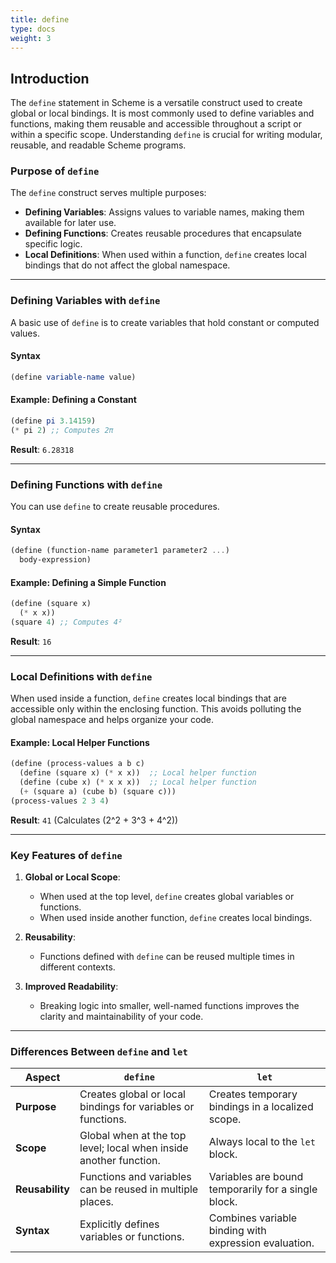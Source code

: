```yaml
---
title: define
type: docs
weight: 3
---
```


## Introduction

The `define` statement in Scheme is a versatile construct used to create global or local bindings. It is most commonly used to define variables and functions, making them reusable and accessible throughout a script or within a specific scope. Understanding `define` is crucial for writing modular, reusable, and readable Scheme programs.

### Purpose of `define`

The `define` construct serves multiple purposes:
- **Defining Variables**: Assigns values to variable names, making them available for later use.
- **Defining Functions**: Creates reusable procedures that encapsulate specific logic.
- **Local Definitions**: When used within a function, `define` creates local bindings that do not affect the global namespace.

---

### Defining Variables with `define`

A basic use of `define` is to create variables that hold constant or computed values.

#### Syntax
```scheme
(define variable-name value)
```

#### Example: Defining a Constant
```scheme
(define pi 3.14159)
(* pi 2) ;; Computes 2π
```

**Result**: `6.28318`

---

### Defining Functions with `define`

You can use `define` to create reusable procedures.

#### Syntax
```scheme
(define (function-name parameter1 parameter2 ...)
  body-expression)
```

#### Example: Defining a Simple Function
```scheme
(define (square x)
  (* x x))
(square 4) ;; Computes 4²
```

**Result**: `16`

---

### Local Definitions with `define`

When used inside a function, `define` creates local bindings that are accessible only within the enclosing function. This avoids polluting the global namespace and helps organize your code.

#### Example: Local Helper Functions
```scheme
(define (process-values a b c)
  (define (square x) (* x x))  ;; Local helper function
  (define (cube x) (* x x x))  ;; Local helper function
  (+ (square a) (cube b) (square c)))
(process-values 2 3 4)
```

**Result**: `41` (Calculates \(2^2 + 3^3 + 4^2\))

---

### Key Features of `define`

1. **Global or Local Scope**:
   - When used at the top level, `define` creates global variables or functions.
   - When used inside another function, `define` creates local bindings.

2. **Reusability**:
   - Functions defined with `define` can be reused multiple times in different contexts.

3. **Improved Readability**:
   - Breaking logic into smaller, well-named functions improves the clarity and maintainability of your code.

---

### Differences Between `define` and `let`

| **Aspect**              | **`define`**                                     | **`let`**                              |
|-------------------------|--------------------------------------------------|----------------------------------------|
| **Purpose**             | Creates global or local bindings for variables or functions. | Creates temporary bindings in a localized scope. |
| **Scope**               | Global when at the top level; local when inside another function. | Always local to the `let` block.       |
| **Reusability**         | Functions and variables can be reused in multiple places. | Variables are bound temporarily for a single block. |
| **Syntax**              | Explicitly defines variables or functions.       | Combines variable binding with expression evaluation. |

